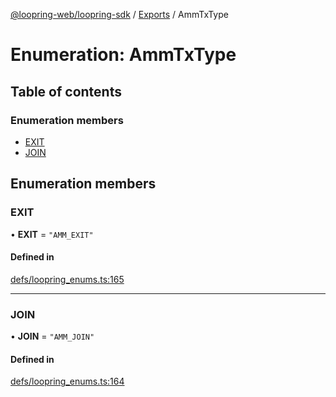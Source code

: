 [@loopring-web/loopring-sdk](../README.md) / [Exports](../modules.md) / AmmTxType

# Enumeration: AmmTxType

## Table of contents

### Enumeration members

- [EXIT](AmmTxType.md#exit)
- [JOIN](AmmTxType.md#join)

## Enumeration members

### EXIT

• **EXIT** = `"AMM_EXIT"`

#### Defined in

[defs/loopring_enums.ts:165](https://github.com/Loopring/loopring_sdk/blob/6d0be7c/src/defs/loopring_enums.ts#L165)

___

### JOIN

• **JOIN** = `"AMM_JOIN"`

#### Defined in

[defs/loopring_enums.ts:164](https://github.com/Loopring/loopring_sdk/blob/6d0be7c/src/defs/loopring_enums.ts#L164)
